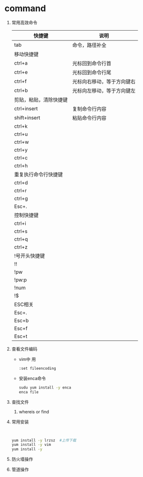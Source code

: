 # command

1. 常用高效命令

   | 快捷键                 | 说明           |
   | ---------------------- | -------------- |
   | tab                    | 命令，路径补全 |
   | 移动快捷键             |                |
   | ctrl+a                 |  光标回到命令行首              |
   | ctrl+e                 |  光标回到命令行尾              |
   | ctrl+f                 |  光标向右移动，等于方向键右              |
   | ctrl+b                 |  光标向左移动，等于方向键左              |
   | 剪贴，粘贴，清除快捷键 |                |
   | ctrl+insert                 |  复制命令行内容	              |
   | shift+insert                 |  粘贴命令行内容              |
   | ctrl+k                 |                |
   | ctrl+u                 |                |
   | ctrl+w                 |                |
   | ctrl+y                 |                |
   | ctrl+c                 |                |
   | ctrl+h                 |                |
   | 重复执行命令行快捷键                |                |
   | ctrl+d                 |                |
   | ctrl+r                 |                |
   | ctrl+g                 |                |
   | Esc+.                 |                |
   | 控制快捷键                 |                |
   | ctrl+i                 |                |
   | ctrl+s                 |                |
   | ctrl+q                 |                |
   | ctrl+z                 |                |
   | !号开头快捷键                 |                |
   | !!                 |                |
   | !pw                 |                |
   | !pw:p                 |                |
   | !num                 |                |
   | !$                 |                |
   | ESC相关                |                |
   | Esc+.                  |                |
   | Esc+b                  |                |
   | Esc+f                  |                |
   | Esc+t                  |                |

   

2. 查看文件编码

   - vim中 用 

     ```bash
     :set fileencoding
     ```

   - 安装enca命令

     ```bash
     sudu yum install -y enca
     enca file
     ```

3. 查找文件

   1. whereis or find

4. 常用安装

   ​	

   ```bash
   yum install -y lrzsz  #上传下载
   yum install -y vim
   yum install -y 
   ```

5. 防火墙操作

6. 管道操作